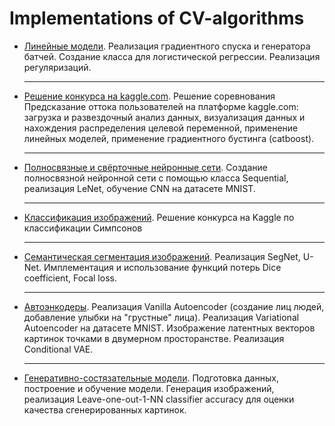 <!DOCTYPE html>
<html lang="ru">
<head>
    <meta charset="UTF-8">
</head>
<body>

<h1>Implementations of CV-algorithms</h1>
<ul>
  <li><p><a href='https://github.com/me1nna/dlschool-1-2024/tree/main/Linear%20models'>Линейные модели</a>. Реализация градиентного спуска и генератора батчей. Создание класса для логистической регрессии. Реализация регуляризаций.</p></li>
  <hr>
  <li><p><a href='https://github.com/me1nna/dlschool-1-2024/tree/main/Kaggle%20competition'>Решение конкурса на kaggle.com</a>. Решение соревнования Предсказание оттока пользователей на платформе kaggle.com: загрузка и развездочный анализ данных, визуализация данных и нахождения распределения целевой переменной, применение линейных моделей, применение градиентного бустинга (catboost).</p></li>
  <hr>
  <li><p><a href='https://github.com/me1nna/dlschool-1-2024/tree/main/Dense%20and%20CNN'>Полносвязные и свёрточные нейронные сети</a>. Создание полносвязной нейронной сети с помощью класса Sequential, реализация LeNet, обучение CNN на датасете MNIST.</p></li>
    <hr>
  <li><p><a href='https://github.com/me1nna/dlschool-1-2024/tree/main/Classification%20of%20images'>Классификация изображений</a>. Решение конкурса на Kaggle по классификации Симпсонов</p></li>
  <hr>
  <li><p><a href='https://github.com/me1nna/dlschool-1-2024/tree/main/Semantic%20segmentation'>Семантическая сегментация изображений</a>. Реализация SegNet, U-Net. Имплементация и использование функций потерь Dice coefficient, Focal loss.</p></li>
  <hr>
  <li><p><a href='https://github.com/me1nna/dlschool-1-2024/tree/main/Generative%20model%20and%20encoders'>Автоэнкодеры</a>. Реализация Vanilla Autoencoder (создание лиц людей, добавление улыбки на "грустные" лица). Реализация Variational Autoencoder на датасете MNIST. Изображение латентных векторов картинок точками в двумерном просторанстве. Реализация Conditional VAE.</p></li>
  <hr>
  <li><p><a href='https://github.com/me1nna/dlschool-1-2024/tree/main/GAN'>Генеративно-состязательные модели</a>. Подготовка данных, построение и обучение модели. Генерация изображений, реализация Leave-one-out-1-NN classifier accuracy для оценки качества сгенерированных картинок.
</p></li>
</ul>

</body>
</html>

